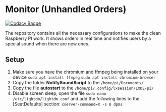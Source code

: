 # Monitor (Unhandled Orders)

[![Codacy Badge](https://api.codacy.com/project/badge/Grade/68f6ca72e58946dea6e5b667ea978b8e)](https://www.codacy.com/manual/Silver3310/Monitor?utm_source=github.com&amp;utm_medium=referral&amp;utm_content=Silver3310/Monitor&amp;utm_campaign=Badge_Grade)

The repository contains all the necessary configurations to make the clean Raspberry PI work. It shows orders in real time and notifies users by a special sound when there are new ones.

## Setup

1. Make sure you have the chromium and ffmpeg being installed on your device
	 ```sudo apt install ffmpeg```
	 ```sudo apt install chromium-browser```
2. Copy the folder **NotifySoundScript** to the ```/home/pi/Documents/```
3. Copy the file **autostart** to the ```/home/pi/.config/lxsession/LXDE-pi/```
4. Disable screen sleep, open the file ```sudo nano /etc/lightdm/lightdm.conf``` and add the following lines to the [SeatDefaults] section: ```xserver-command=X -s 0 dpms```

